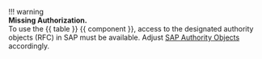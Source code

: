 
!!! warning  
	**Missing Authorization.**<br>
    To use the {{ table }} {{ component }}, access to the designated authority objects (RFC) in SAP must be available.
    Adjust [SAP Authority Objects](site:documentation/setup-in-sap/sap-authority-objects#table) accordingly.
